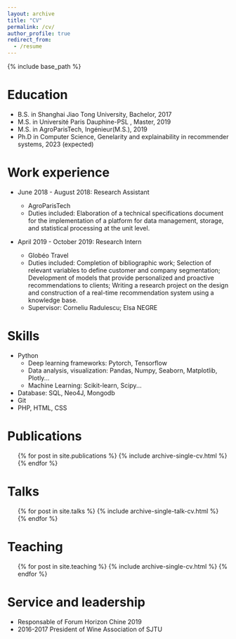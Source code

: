 ```yaml
---
layout: archive
title: "CV"
permalink: /cv/
author_profile: true
redirect_from:
  - /resume
---
```


{% include base_path %}

Education
======
* B.S. in Shanghai Jiao Tong University, Bachelor, 2017
* M.S. in Université Paris Dauphine-PSL , Master, 2019
* M.S. in AgroParisTech, Ingénieur(M.S.), 2019
* Ph.D in Computer Science, Genelarity and explainability in recommender systems, 2023 (expected)

Work experience
======
* June 2018 - August 2018: Research Assistant
  * AgroParisTech
  * Duties included: Elaboration of a technical specifications document for the implementation of a platform for data management, storage, and statistical processing at the unit level.

* April 2019 - October 2019: Research Intern
  * Globéo Travel
  * Duties included: Completion of bibliographic work; Selection of relevant variables to define customer and company segmentation; Development of models that provide personalized and proactive recommendations to clients; Writing a research project on the design and construction of a real-time recommendation system using a knowledge base.
  * Supervisor: Corneliu Radulescu; Elsa NEGRE
  
Skills
======
* Python
  * Deep learning frameworks: Pytorch, Tensorflow
  * Data analysis, visualization: Pandas, Numpy, Seaborn, Matplotlib, Plotly...
  * Machine Learning: Scikit-learn, Scipy...
* Database: SQL, Neo4J, Mongodb
* Git
* PHP, HTML, CSS

Publications
======
  <ul>{% for post in site.publications %}
    {% include archive-single-cv.html %}
  {% endfor %}</ul>
  
Talks
======
  <ul>{% for post in site.talks %}
    {% include archive-single-talk-cv.html %}
  {% endfor %}</ul>
  
Teaching
======
  <ul>{% for post in site.teaching %}
    {% include archive-single-cv.html %}
  {% endfor %}</ul>
  
Service and leadership
======
* Responsable of Forum Horizon Chine 2019
* 2016-2017 President of Wine Association of SJTU
